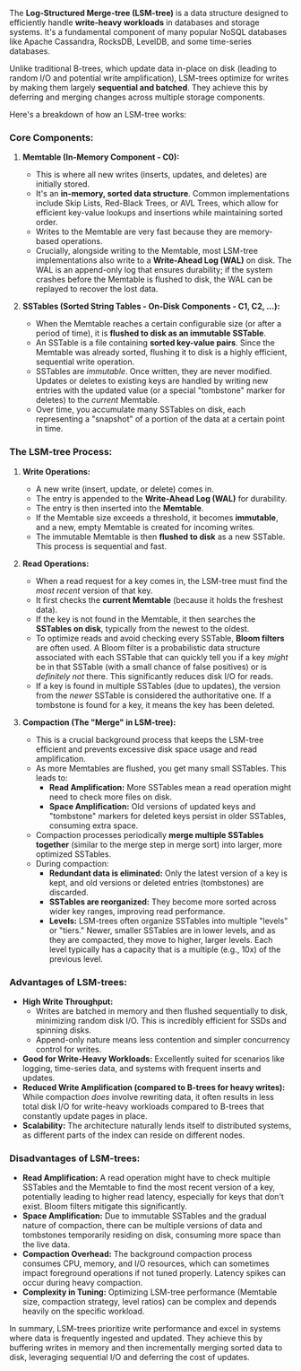 The **Log-Structured Merge-tree (LSM-tree)** is a data structure designed to efficiently handle **write-heavy workloads** in databases and storage systems. It's a fundamental component of many popular NoSQL databases like Apache Cassandra, RocksDB, LevelDB, and some time-series databases.

Unlike traditional B-trees, which update data in-place on disk (leading to random I/O and potential write amplification), LSM-trees optimize for writes by making them largely **sequential and batched**. They achieve this by deferring and merging changes across multiple storage components.

Here's a breakdown of how an LSM-tree works:

### Core Components:

1.  **Memtable (In-Memory Component - C0):**
    * This is where all new writes (inserts, updates, and deletes) are initially stored.
    * It's an **in-memory, sorted data structure**. Common implementations include Skip Lists, Red-Black Trees, or AVL Trees, which allow for efficient key-value lookups and insertions while maintaining sorted order.
    * Writes to the Memtable are very fast because they are memory-based operations.
    * Crucially, alongside writing to the Memtable, most LSM-tree implementations also write to a **Write-Ahead Log (WAL)** on disk. The WAL is an append-only log that ensures durability; if the system crashes before the Memtable is flushed to disk, the WAL can be replayed to recover the lost data.

2.  **SSTables (Sorted String Tables - On-Disk Components - C1, C2, ...):**
    * When the Memtable reaches a certain configurable size (or after a period of time), it is **flushed to disk as an immutable SSTable**.
    * An SSTable is a file containing **sorted key-value pairs**. Since the Memtable was already sorted, flushing it to disk is a highly efficient, sequential write operation.
    * SSTables are *immutable*. Once written, they are never modified. Updates or deletes to existing keys are handled by writing new entries with the updated value (or a special "tombstone" marker for deletes) to the *current* Memtable.
    * Over time, you accumulate many SSTables on disk, each representing a "snapshot" of a portion of the data at a certain point in time.

### The LSM-tree Process:

1.  **Write Operations:**
    * A new write (insert, update, or delete) comes in.
    * The entry is appended to the **Write-Ahead Log (WAL)** for durability.
    * The entry is then inserted into the **Memtable**.
    * If the Memtable size exceeds a threshold, it becomes **immutable**, and a new, empty Memtable is created for incoming writes.
    * The immutable Memtable is then **flushed to disk** as a new SSTable. This process is sequential and fast.

2.  **Read Operations:**
    * When a read request for a key comes in, the LSM-tree must find the *most recent* version of that key.
    * It first checks the **current Memtable** (because it holds the freshest data).
    * If the key is not found in the Memtable, it then searches the **SSTables on disk**, typically from the newest to the oldest.
    * To optimize reads and avoid checking every SSTable, **Bloom filters** are often used. A Bloom filter is a probabilistic data structure associated with each SSTable that can quickly tell you if a key *might* be in that SSTable (with a small chance of false positives) or is *definitely not* there. This significantly reduces disk I/O for reads.
    * If a key is found in multiple SSTables (due to updates), the version from the *newer* SSTable is considered the authoritative one. If a tombstone is found for a key, it means the key has been deleted.

3.  **Compaction (The "Merge" in LSM-tree):**
    * This is a crucial background process that keeps the LSM-tree efficient and prevents excessive disk space usage and read amplification.
    * As more Memtables are flushed, you get many small SSTables. This leads to:
        * **Read Amplification:** More SSTables mean a read operation might need to check more files on disk.
        * **Space Amplification:** Old versions of updated keys and "tombstone" markers for deleted keys persist in older SSTables, consuming extra space.
    * Compaction processes periodically **merge multiple SSTables together** (similar to the merge step in merge sort) into larger, more optimized SSTables.
    * During compaction:
        * **Redundant data is eliminated:** Only the latest version of a key is kept, and old versions or deleted entries (tombstones) are discarded.
        * **SSTables are reorganized:** They become more sorted across wider key ranges, improving read performance.
        * **Levels:** LSM-trees often organize SSTables into multiple "levels" or "tiers." Newer, smaller SSTables are in lower levels, and as they are compacted, they move to higher, larger levels. Each level typically has a capacity that is a multiple (e.g., 10x) of the previous level.

### Advantages of LSM-trees:

* **High Write Throughput:**
    * Writes are batched in memory and then flushed sequentially to disk, minimizing random disk I/O. This is incredibly efficient for SSDs and spinning disks.
    * Append-only nature means less contention and simpler concurrency control for writes.
* **Good for Write-Heavy Workloads:** Excellently suited for scenarios like logging, time-series data, and systems with frequent inserts and updates.
* **Reduced Write Amplification (compared to B-trees for heavy writes):** While compaction *does* involve rewriting data, it often results in less total disk I/O for write-heavy workloads compared to B-trees that constantly update pages in place.
* **Scalability:** The architecture naturally lends itself to distributed systems, as different parts of the index can reside on different nodes.

### Disadvantages of LSM-trees:

* **Read Amplification:** A read operation might have to check multiple SSTables and the Memtable to find the most recent version of a key, potentially leading to higher read latency, especially for keys that don't exist. Bloom filters mitigate this significantly.
* **Space Amplification:** Due to immutable SSTables and the gradual nature of compaction, there can be multiple versions of data and tombstones temporarily residing on disk, consuming more space than the live data.
* **Compaction Overhead:** The background compaction process consumes CPU, memory, and I/O resources, which can sometimes impact foreground operations if not tuned properly. Latency spikes can occur during heavy compaction.
* **Complexity in Tuning:** Optimizing LSM-tree performance (Memtable size, compaction strategy, level ratios) can be complex and depends heavily on the specific workload.

In summary, LSM-trees prioritize write performance and excel in systems where data is frequently ingested and updated.
They achieve this by buffering writes in memory and then incrementally merging sorted data to disk, leveraging sequential I/O and deferring the cost of updates.
